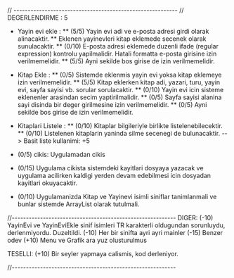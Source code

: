 // ----------------------------------------------------------
// DEGERLENDIRME : 5

* Yayin evi ekle : 
** (5/5) Yayin evi adi ve e-posta adresi girdi olarak alinacaktir. 
** Eklenen yayinevleri kitap eklemede secenek olarak sunulacaktir. 
** (0/10) E-posta adresi eklemede duzenli ifade (regular expression) kontrolu yapilmalidir. Hatali formatta e-posta girisine izin verilmemelidir. 
** (5/5) Ayni sekilde bos girise de izin verilmemelidir.

* Kitap Ekle : 
** (0/5) Sistemde eklenmis yayin evi yoksa kitap eklemeye izin verilmemelidir. 
** (5/5) Kitap eklerken kitap adi, yazari, turu, yayin evi, sayfa sayisi vb. sorular sorulacaktir. 
** (0/10) Yayin evi icin sisteme eklenenler arasindan secim yaptirilmalidir. 
** (0/5) Sayfa sayisi alanina sayi disinda bir deger girilmesine izin verilmemelidir. 
** (0/5) Ayni sekilde bos girise de izin verilmemelidir.

* Kitaplari Listele : 
** (0/10) Kitaplar bilgileriyle birlikte listelenebilecektir. 
** (0/10) Listelenen kitaplarin yaninda silme secenegi de bulunacaktir.
--> Basit liste kullanimi: +5

* (0/5) cikis: Uygulamadan cikis

* (0/15) Uygulama cikista sistemdeki kayitlari dosyaya yazacak ve uygulama acilirken kaldigi yerden devam edebilmesi icin dosyadan kayitlari okuyacaktir.

* (0/10) Uygulamanizda Kitap ve Yayinevi isimli siniflar tanimlanmali ve bunlar sistemde ArrayList olarak tutulmali.

//----------------------------------------------------------
DIGER:
(-10) YayinEvi ve YayinEviEkle sinif isimleri TR karakterli oldugundan sorunluydu, derlenmiyordu. Duzeltildi. 
(-10) Her bir sinifta ayri ayri mainler 
(-15) Benzer odev
(+10) Menu ve Grafik ara yuz  olusturulmus

TESELLI:
(+10) Bir seyler yapmaya calismis, kod derleniyor.

//----------------------------------------------------------